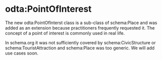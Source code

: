 # odta:PointOfInterest

The new odta:PointOfInterst class is a sub-class of schema:Place and was added as an extension because practitioners frequently requested it. The concept of a point of interest is commonly used in real life.

In schema.org it was not sufficiently covered by schema:CivicStructure or schema:TouristAttraction and schema:Place was too generic. We will add use cases soon.